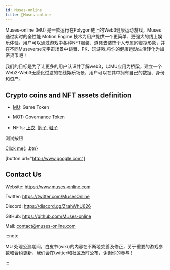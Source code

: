 ```yaml
---
id: Muses-online
title: 🚀Muses-online
---
```

Muses-online (MU) 是一款运行在Polygon链上的Web3健康运动游戏，Muses通过实时的全性能 Motion Engine 技术为用户提供一个更简单、更强大的线上娱乐体验。用户可以通过游戏中各种NFT服装、道具去装饰个人专属的虚拟形象，并在不同Museverse元宇宙场景中跳舞、PK、玩游戏,将你的健康运动生活转化为加密货币吧！
	
我们的目标是为了让更多的用户认识并了解web3，以MU应用为桥梁，建立一个Web2-Web3无感化过渡的在线娱乐场景，用户可以在其中拥有自己的数据、身份和资产。

## Crypto coins and NFT assets definition

- [MU](双代币介绍.md): Game Token

- [MOT](双代币介绍.md): Governance Token

- NFTs: [上衣](类别和获取途径.md), [裤子](类别和获取途径.md), [鞋子](类别和获取途径.md)


测试按钮

[Click me](http://www.google.com){: .btn}

[button url="http://www.google.com"]


## Contact Us

Website: https://www.muses-online.com

Twitter: https://twitter.com/MusesOnline

Discord: https://discord.gg/ZrahWhU626

GitHub: https://github.com/Muses-online

Mail: contact@muses-online.com

:::note

MU 处理公测期间，白皮书(wiki)的内容在不断地完善及修正，关于重要的游戏参数和合约更新，我们会在twitter和社区及时公布，谢谢你的参与！

:::













